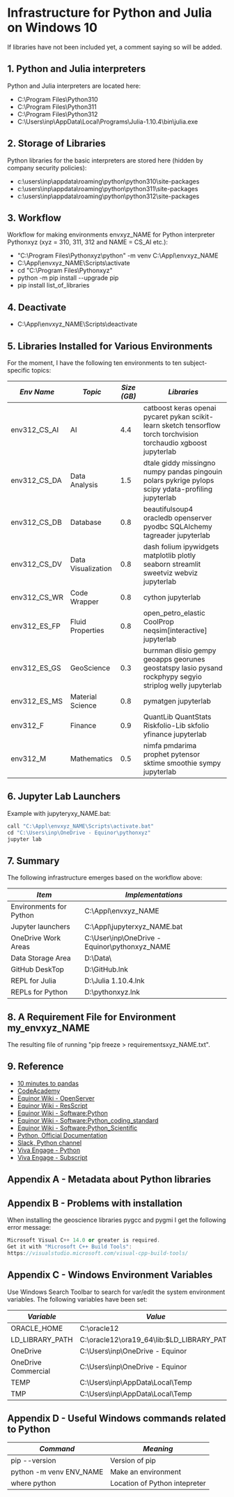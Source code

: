 # Infrastructure for Python and Julia on Windows 10

If libraries have not been included yet, a comment saying so will be added.

## 1. Python and Julia interpreters

Python and Julia interpreters are located here:
- C:\Program Files\Python310
- C:\Program Files\Python311
- C:\Program Files\Python312
- C:\Users\inp\AppData\Local\Programs\Julia-1.10.4\bin\julia.exe

## 2. Storage of Libraries

Python libraries for the basic interpreters are stored here (hidden by company security policies):
- c:\users\inp\appdata\roaming\python\python310\site-packages
- c:\users\inp\appdata\roaming\python\python311\site-packages
- c:\users\inp\appdata\roaming\python\python312\site-packages

## 3. Workflow

Workflow for making environments envxyz_NAME for Python interpreter Pythonxyz (xyz = 310, 311, 312 and NAME = CS_AI etc.):
- "C:\Program Files\Pythonxyz\python" -m venv C:\Appl\envxyz_NAME
- C:\Appl\envxyz_NAME\Scripts\activate
- cd "C:\Program Files\Pythonxyz"
- python -m pip install --upgrade pip
- pip install list_of_libraries

## 4. Deactivate
- C:\Appl\envxyz_NAME\Scripts\deactivate

## 5. Libraries Installed for Various Environments

For the moment, I have the following ten environments to ten subject-specific topics:

| *Env Name*   | *Topic*             | *Size (GB)* | *Libraries*                                                                                                        |
| ------------ | ------------------- | ----------- | ------------------------------------------------------------------------------------------------------------------ |
| env312_CS_AI | AI                  | 4.4         | catboost keras openai pycaret pykan scikit-learn sketch tensorflow torch torchvision torchaudio xgboost jupyterlab |
| env312_CS_DA | Data Analysis       | 1.5         | dtale giddy missingno numpy pandas pingouin polars pykrige pylops scipy ydata-profiling jupyterlab                 |
| env312_CS_DB | Database            | 0.8         | beautifulsoup4 oracledb openserver pyodbc SQLAlchemy tagreader jupyterlab                                          |
| env312_CS_DV | Data Visualization  | 0.8         | dash folium ipywidgets matplotlib plotly seaborn streamlit sweetviz webviz jupyterlab                              |
| env312_CS_WR | Code Wrapper        | 0.8         | cython jupyterlab                                                                                                  |
| env312_ES_FP | Fluid Properties    | 0.8         | open_petro_elastic CoolProp neqsim[interactive] jupyterlab                                                         |
| env312_ES_GS | GeoScience          | 0.3         | burnman dlisio gempy geoapps georunes geostatspy lasio pysand rockphypy segyio striplog welly jupyterlab           |
| env312_ES_MS | Material Science    | 0.8         | pymatgen jupyterlab                                                                                                |
| env312_F     | Finance             | 0.9         | QuantLib QuantStats Riskfolio-Lib skfolio yfinance jupyterlab                                                      |
| env312_M     | Mathematics         | 0.5         | nimfa pmdarima prophet pytensor sktime smoothie sympy jupyterlab                                                   |

## 6. Jupyter Lab Launchers

Example with jupyteryxy_NAME.bat:
```python
call "C:\Appl\envxyz_NAME\Scripts\activate.bat"
cd "C:\Users\inp\OneDrive - Equinor\pythonxyz"
jupyter lab
```

## 7. Summary

The following infrastructure emerges based on the workflow above:

| *Item*                  | *Implementations*                             |
| ----------------------- | --------------------------------------------- |
| Environments for Python | C:\Appl\envxyz_NAME                           |
| Jupyter launchers       | C:\Appl\jupyterxyz_NAME.bat                   |
| OneDrive Work Areas     | C:\User\inp\OneDrive - Equinor\pythonxyz_NAME |
| Data Storage Area       | D:\Data\                                      |
| GitHub DeskTop          | D:\GitHub.lnk                                 |
| REPL for Julia          | D:\Julia 1.10.4.lnk                           |
| REPLs for Python        | D:\pythonxyz.lnk                              |

## 8. A Requirement File for Environment my_envxyz_NAME

The resulting file of running "pip freeze > requirementsxyz_NAME.txt".

## 9. Reference
- [10 minutes to pandas](https://pandas.pydata.org/pandas-docs/stable/user_guide/10min.html)
- [CodeAcademy](https://www.codecademy.com/)
- [Equinor Wiki - OpenServer](https://wiki.equinor.com/wiki/OpenServer)
- [Equinor Wiki - ResScript](https://wiki.equinor.com/wiki/ResScript)
- [Equinor Wiki - Software:Python](https://wiki.equinor.com/wiki/Software:Python)
- [Equinor Wiki - Software:Python_coding_standard](https://wiki.equinor.com/wiki/Software:Python_coding_standard)
- [Equinor Wiki - Software:Python_Scientific](https://wiki.equinor.com/wiki/Software:Python_Scientific)
- [Python, Official Documentation](https://docs.python.org/)
- [Slack, Python channel](https://app.slack.com/client/T02JL00JU/C68CNC0M7)
- [Viva Engage - Python](https://engage.cloud.microsoft/main/groups/eyJfdHlwZSI6Ikdyb3VwIiwiaWQiOiIxMDE0NDE4MiJ9/all)
- [Viva Engage - Subscript](https://engage.cloud.microsoft/main/org/statoil.com/groups/eyJfdHlwZSI6Ikdyb3VwIiwiaWQiOiI3MjM0NTE3In0/all)

## Appendix A - Metadata about Python libraries

## Appendix B - Problems with installation

When installing the geoscience libraries pygcc and pygmi I get the following error message:
```cpp
Microsoft Visual C++ 14.0 or greater is required.
Get it with "Microsoft C++ Build Tools":
https://visualstudio.microsoft.com/visual-cpp-build-tools/
```

## Appendix C - Windows Environment Variables

Use Windows Search Toolbar to search for var/edit the system environment variables. The following variables have been set:

| *Variable*          | *Value*                                       |
| ------------------- | --------------------------------------------- |
| ORACLE_HOME         | C:\oracle12                                   |
| LD_LIBRARY_PATH     | C:\oracle12\ora19_64\lib:$LD_LIBRARY_PATH     |
| OneDrive            | C:\Users\inp\OneDrive - Equinor               |
| OneDrive Commercial | C:\Users\inp\OneDrive - Equinor               |
| TEMP                | C:\Users\inp\AppData\Local\Temp               |
| TMP                 | C:\Users\inp\AppData\Local\Temp               |

## Appendix D - Useful Windows commands related to Python

| *Command*               | *Meaning*                        |
| ----------------------- | -------------------------------- |
| pip --version           | Version of pip                   |
| python -m venv ENV_NAME | Make an environment              |
| where python            | Location of Python intepreter    |


